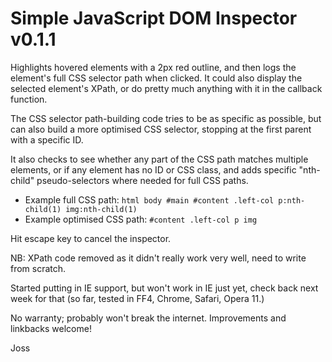 Simple JavaScript DOM Inspector v0.1.1
====================================

Highlights hovered elements with a 2px red outline, and then logs the element's full 
CSS selector path when clicked. It could also display the selected element's XPath,
or do pretty much anything with it in the callback function.

The CSS selector path-building code tries to be as specific as possible, but can also
build a more optimised CSS selector, stopping at the first parent with a specific ID.

It also checks to see whether any part of the CSS path matches multiple elements, or if
any element has no ID or CSS class, and adds specific "nth-child" pseudo-selectors
where needed for full CSS paths.

* Example full CSS path: `html body #main #content .left-col p:nth-child(1) img:nth-child(1)`
* Example optimised CSS path: `#content .left-col p img`

Hit escape key to cancel the inspector.

NB: XPath code removed as it didn't really work very well, need to write from scratch.

Started putting in IE support, but won't work in IE just yet, check back next week
for that (so far, tested in FF4, Chrome, Safari, Opera 11.)

No warranty; probably won't break the internet. Improvements and linkbacks welcome!

Joss